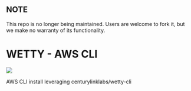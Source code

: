 ## NOTE

This repo is no longer being maintained. Users are welcome to fork it, but we make no warranty of its functionality.

WETTY - AWS CLI
==============
[![](https://badge.imagelayers.io/centurylink/aws-cli-wetty.svg)](https://imagelayers.io/?images=centurylink/aws-cli-wetty:latest 'Get your own badge on imagelayers.io')

AWS CLI install leveraging centurylinklabs/wetty-cli
